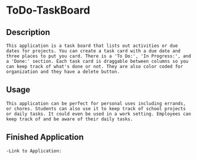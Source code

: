 # ToDo-TaskBoard
<!-- Link to deployed application -->
<!-- Screenshot of finished application -->

## Description

    This application is a task board that lists out activities or due dates for projects. You can create a task card with a due date and three places to put you card. There is a 'To Do:', 'In Progress:', and a 'Done:' section. Each task card is draggable between columns so you can keep track of what's done or not. They are also color coded for organization and they have a delete button.

## Usage

    This application can be perfect for personal uses including errands, or chores. Students can also use it to keep track of school projects or daily tasks. It could even be used in a work setting. Employees can keep track of and be aware of their daily tasks.

## Finished Application 

    -Link to Application: